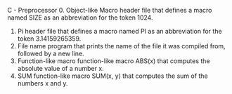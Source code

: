 C - Preprocessor
0. Object-like Macro
header file that defines a macro named SIZE as an abbreviation for the token 1024.
1. Pi
header file that defines a macro named PI as an abbreviation for the token 3.14159265359.
2. File name
program that prints the name of the file it was compiled from, followed by a new line.
3. Function-like macro
function-like macro ABS(x) that computes the absolute value of a number x.
4. SUM
function-like macro SUM(x, y) that computes the sum of the numbers x and y.

